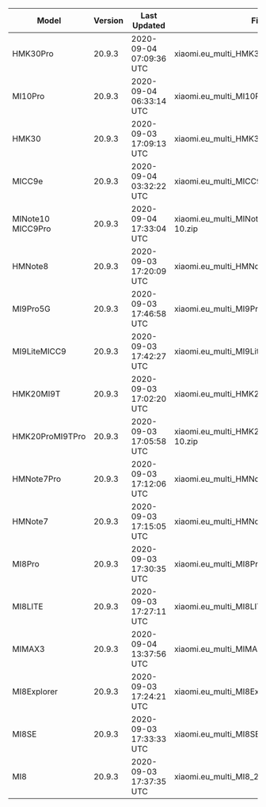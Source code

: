 | Model | Version | Last Updated | File Name | Size | Download Link |
| ---- | ---- | ---- | ---- | ---- | ---- |
| HMK30Pro | 20.9.3 | 2020-09-04 07:09:36 UTC | xiaomi.eu_multi_HMK30Pro_20.9.3_v12-11.zip | 3.1 GB | [SourceForge](https://sourceforge.net/projects/xiaomi-eu-multilang-miui-roms/files/xiaomi.eu/MIUI-WEEKLY-RELEASES/20.9.3/xiaomi.eu_multi_HMK30Pro_20.9.3_v12-11.zip/download) |
| MI10Pro | 20.9.3 | 2020-09-04 06:33:14 UTC | xiaomi.eu_multi_MI10Pro_20.9.3_v12-11.zip | 3.1 GB | [SourceForge](https://sourceforge.net/projects/xiaomi-eu-multilang-miui-roms/files/xiaomi.eu/MIUI-WEEKLY-RELEASES/20.9.3/xiaomi.eu_multi_MI10Pro_20.9.3_v12-11.zip/download) |
| HMK30 | 20.9.3 | 2020-09-03 17:09:13 UTC | xiaomi.eu_multi_HMK30_20.9.3_v12-10.zip | 2.6 GB | [SourceForge](https://sourceforge.net/projects/xiaomi-eu-multilang-miui-roms/files/xiaomi.eu/MIUI-WEEKLY-RELEASES/20.9.3/xiaomi.eu_multi_HMK30_20.9.3_v12-10.zip/download) |
| MICC9e | 20.9.3 | 2020-09-04 03:32:22 UTC | xiaomi.eu_multi_MICC9e_20.9.3_v12-10.zip | 2.4 GB | [SourceForge](https://sourceforge.net/projects/xiaomi-eu-multilang-miui-roms/files/xiaomi.eu/MIUI-WEEKLY-RELEASES/20.9.3/xiaomi.eu_multi_MICC9e_20.9.3_v12-10.zip/download) |
| MINote10 MICC9Pro | 20.9.3 | 2020-09-04 17:33:04 UTC | xiaomi.eu_multi_MINote10_MICC9Pro_20.9.3_v12-10.zip | 2.9 GB | [SourceForge](https://sourceforge.net/projects/xiaomi-eu-multilang-miui-roms/files/xiaomi.eu/MIUI-WEEKLY-RELEASES/20.9.3/xiaomi.eu_multi_MINote10_MICC9Pro_20.9.3_v12-10.zip/download) |
| HMNote8 | 20.9.3 | 2020-09-03 17:20:09 UTC | xiaomi.eu_multi_HMNote8_20.9.3_v12-10.zip | 2.2 GB | [SourceForge](https://sourceforge.net/projects/xiaomi-eu-multilang-miui-roms/files/xiaomi.eu/MIUI-WEEKLY-RELEASES/20.9.3/xiaomi.eu_multi_HMNote8_20.9.3_v12-10.zip/download) |
| MI9Pro5G | 20.9.3 | 2020-09-03 17:46:58 UTC | xiaomi.eu_multi_MI9Pro5G_20.9.3_v12-10.zip | 2.9 GB | [SourceForge](https://sourceforge.net/projects/xiaomi-eu-multilang-miui-roms/files/xiaomi.eu/MIUI-WEEKLY-RELEASES/20.9.3/xiaomi.eu_multi_MI9Pro5G_20.9.3_v12-10.zip/download) |
| MI9LiteMICC9 | 20.9.3 | 2020-09-03 17:42:27 UTC | xiaomi.eu_multi_MI9LiteMICC9_20.9.3_v12-10.zip | 2.6 GB | [SourceForge](https://sourceforge.net/projects/xiaomi-eu-multilang-miui-roms/files/xiaomi.eu/MIUI-WEEKLY-RELEASES/20.9.3/xiaomi.eu_multi_MI9LiteMICC9_20.9.3_v12-10.zip/download) |
| HMK20MI9T | 20.9.3 | 2020-09-03 17:02:20 UTC | xiaomi.eu_multi_HMK20MI9T_20.9.3_v12-10.zip | 2.7 GB | [SourceForge](https://sourceforge.net/projects/xiaomi-eu-multilang-miui-roms/files/xiaomi.eu/MIUI-WEEKLY-RELEASES/20.9.3/xiaomi.eu_multi_HMK20MI9T_20.9.3_v12-10.zip/download) |
| HMK20ProMI9TPro | 20.9.3 | 2020-09-03 17:05:58 UTC | xiaomi.eu_multi_HMK20ProMI9TPro_20.9.3_v12-10.zip | 2.8 GB | [SourceForge](https://sourceforge.net/projects/xiaomi-eu-multilang-miui-roms/files/xiaomi.eu/MIUI-WEEKLY-RELEASES/20.9.3/xiaomi.eu_multi_HMK20ProMI9TPro_20.9.3_v12-10.zip/download) |
| HMNote7Pro | 20.9.3 | 2020-09-03 17:12:06 UTC | xiaomi.eu_multi_HMNote7Pro_20.9.3_v12-10.zip | 2.3 GB | [SourceForge](https://sourceforge.net/projects/xiaomi-eu-multilang-miui-roms/files/xiaomi.eu/MIUI-WEEKLY-RELEASES/20.9.3/xiaomi.eu_multi_HMNote7Pro_20.9.3_v12-10.zip/download) |
| HMNote7 | 20.9.3 | 2020-09-03 17:15:05 UTC | xiaomi.eu_multi_HMNote7_20.9.3_v12-10.zip | 2.3 GB | [SourceForge](https://sourceforge.net/projects/xiaomi-eu-multilang-miui-roms/files/xiaomi.eu/MIUI-WEEKLY-RELEASES/20.9.3/xiaomi.eu_multi_HMNote7_20.9.3_v12-10.zip/download) |
| MI8Pro | 20.9.3 | 2020-09-03 17:30:35 UTC | xiaomi.eu_multi_MI8Pro_20.9.3_v12-10.zip | 2.5 GB | [SourceForge](https://sourceforge.net/projects/xiaomi-eu-multilang-miui-roms/files/xiaomi.eu/MIUI-WEEKLY-RELEASES/20.9.3/xiaomi.eu_multi_MI8Pro_20.9.3_v12-10.zip/download) |
| MI8LITE | 20.9.3 | 2020-09-03 17:27:11 UTC | xiaomi.eu_multi_MI8LITE_20.9.3_v12-10.zip | 2.2 GB | [SourceForge](https://sourceforge.net/projects/xiaomi-eu-multilang-miui-roms/files/xiaomi.eu/MIUI-WEEKLY-RELEASES/20.9.3/xiaomi.eu_multi_MI8LITE_20.9.3_v12-10.zip/download) |
| MIMAX3 | 20.9.3 | 2020-09-04 13:37:56 UTC | xiaomi.eu_multi_MIMAX3_20.9.3_v12-10.zip | 1.9 GB | [SourceForge](https://sourceforge.net/projects/xiaomi-eu-multilang-miui-roms/files/xiaomi.eu/MIUI-WEEKLY-RELEASES/20.9.3/xiaomi.eu_multi_MIMAX3_20.9.3_v12-10.zip/download) |
| MI8Explorer | 20.9.3 | 2020-09-03 17:24:21 UTC | xiaomi.eu_multi_MI8Explorer_20.9.3_v12-10.zip | 2.5 GB | [SourceForge](https://sourceforge.net/projects/xiaomi-eu-multilang-miui-roms/files/xiaomi.eu/MIUI-WEEKLY-RELEASES/20.9.3/xiaomi.eu_multi_MI8Explorer_20.9.3_v12-10.zip/download) |
| MI8SE | 20.9.3 | 2020-09-03 17:33:33 UTC | xiaomi.eu_multi_MI8SE_20.9.3_v12-10.zip | 2.3 GB | [SourceForge](https://sourceforge.net/projects/xiaomi-eu-multilang-miui-roms/files/xiaomi.eu/MIUI-WEEKLY-RELEASES/20.9.3/xiaomi.eu_multi_MI8SE_20.9.3_v12-10.zip/download) |
| MI8 | 20.9.3 | 2020-09-03 17:37:35 UTC | xiaomi.eu_multi_MI8_20.9.3_v12-10.zip | 2.4 GB | [SourceForge](https://sourceforge.net/projects/xiaomi-eu-multilang-miui-roms/files/xiaomi.eu/MIUI-WEEKLY-RELEASES/20.9.3/xiaomi.eu_multi_MI8_20.9.3_v12-10.zip/download) |
